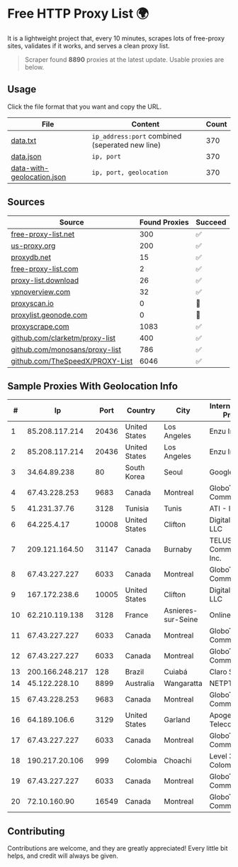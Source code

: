 
# Free HTTP Proxy List 🌍

It is a lightweight project that, every 10 minutes, scrapes lots of free-proxy sites, validates if it works, and serves a clean proxy list.


> Scraper found **8890** proxies at the latest update. Usable proxies are below.

## Usage

Click the file format that you want and copy the URL.


|File|Content|Count|
|----|-------|-----|
|[data.txt](https://raw.githubusercontent.com/themiralay/Proxy-List-World/master/data.txt)|`ip_address:port` combined (seperated new line)|370|
|[data.json](https://raw.githubusercontent.com/themiralay/Proxy-List-World/master/data.json)|`ip, port`|370|
|[data-with-geolocation.json](https://raw.githubusercontent.com/themiralay/Proxy-List-World/master/data-with-geolocation.json)|`ip, port, geolocation`|370|

## Sources

|Source|Found Proxies|Succeed|
|------|-------------|-------|
|[free-proxy-list.net](https://free-proxy-list.net)|300|✅|
|[us-proxy.org](https://www.us-proxy.org)|200|✅|
|[proxydb.net](http://proxydb.net)|15|✅|
|[free-proxy-list.com](https://free-proxy-list.com/?page=&port=&type%5B%5D=http&type%5B%5D=https&up_time=0&search=Search)|2|✅|
|[proxy-list.download](https://www.proxy-list.download/HTTP)|26|✅|
|[vpnoverview.com](https://vpnoverview.com/privacy/anonymous-browsing/free-proxy-servers)|32|✅|
|[proxyscan.io](https://www.proxyscan.io)|0|🚫|
|[proxylist.geonode.com](https://proxylist.geonode.com/api/proxy-list?limit=300&page=1&sort_by=lastChecked&sort_type=desc&protocols=http,https)|0|🚫|
|[proxyscrape.com](https://api.proxyscrape.com/v2/?request=displayproxies&protocol=http&timeout=10000&country=all&ssl=all&anonymity=all)|1083|✅|
|[github.com/clarketm/proxy-list](https://raw.githubusercontent.com/clarketm/proxy-list/master/proxy-list-raw.txt)|400|✅|
|[github.com/monosans/proxy-list](https://raw.githubusercontent.com/monosans/proxy-list/main/proxies/http.txt)|786|✅|
|[github.com/TheSpeedX/PROXY-List](https://raw.githubusercontent.com/TheSpeedX/PROXY-List/master/http.txt)|6046|✅|


## Sample Proxies With Geolocation Info

|#|Ip|Port|Country|City|Internet Service Provider|
|-|--|----|-------|----|-------------------------|
|1|85.208.117.214|20436|United States|Los Angeles|Enzu Inc|
|2|85.208.117.214|20436|United States|Los Angeles|Enzu Inc|
|3|34.64.89.238|80|South Korea|Seoul|Google LLC|
|4|67.43.228.253|9683|Canada|Montreal|GloboTech Communications|
|5|41.231.37.76|3128|Tunisia|Tunis|ATI - ISP|
|6|64.225.4.17|10008|United States|Clifton|DigitalOcean, LLC|
|7|209.121.164.50|31147|Canada|Burnaby|TELUS Communications Inc.|
|8|67.43.227.227|6033|Canada|Montreal|GloboTech Communications|
|9|167.172.238.6|10005|United States|Clifton|DigitalOcean, LLC|
|10|62.210.119.138|3128|France|Asnieres-sur-Seine|Online S.A.S.|
|11|67.43.227.227|6033|Canada|Montreal|GloboTech Communications|
|12|67.43.227.227|6033|Canada|Montreal|GloboTech Communications|
|13|200.166.248.217|128|Brazil|Cuiabá|Claro S.A|
|14|45.122.228.10|8899|Australia|Wangaratta|NETPTYLTD|
|15|67.43.228.253|9683|Canada|Montreal|GloboTech Communications|
|16|64.189.106.6|3129|United States|Garland|Apogee Telecom Inc.|
|17|67.43.227.227|6033|Canada|Montreal|GloboTech Communications|
|18|190.217.20.106|999|Colombia|Choachi|Level 3 Colombia S.A|
|19|67.43.227.227|6033|Canada|Montreal|GloboTech Communications|
|20|72.10.160.90|16549|Canada|Montreal|GloboTech Communications|



## Contributing

Contributions are welcome, and they are greatly appreciated! Every
little bit helps, and credit will always be given.

